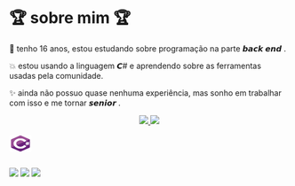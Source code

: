# 🏆 sobre mim 🏆


🤕 tenho 16 anos, estou estudando sobre programação na parte 𝙗𝙖𝙘𝙠 𝙚𝙣𝙙 .

💥 estou usando a linguagem  𝘾# e aprendendo sobre as ferramentas usadas pela comunidade.

✨ ainda não possuo quase nenhuma experiência, mas sonho em trabalhar com isso e me tornar 𝙨𝙚𝙣𝙞𝙤𝙧 . 

<div align="center">
  <a href="https://github.com/Maciel0016">
  <img height="150em" src="https://github-readme-stats.vercel.app/api?username=Maciel0016&show_icons=true&theme=maroongold&include_all_commits=true&count_private=true"/>
  <img height="150em" src="https://github-readme-stats.vercel.app/api/top-langs/?username=Maciel0016&layout=compact&langs_count=7&theme=maroongold"/>
</div>
  <div style="display: inline_block"><br>
    <img align="center" alt="Maciel-Csharp" height="30" width="40" src="https://raw.githubusercontent.com/devicons/devicon/master/icons/csharp/csharp-original.svg">
    
   ##
    
  <div>
   <a href="https://www.instagram.com/wellm213/" target="_blank"><img src="https://img.shields.io/badge/-Instagram-%23E4405F?style=for-the-badge&logo=instagram&logoColor=white" target="_blank"></a> 
    <a href= "https://discord.com/channels/@me" target="_blank"><img src="https://img.shields.io/badge/Discord-7289DA?style=for-the-badge&logo=discord&logoColor=white" target="_blank"></a> 
    <a href = "mailto:contatorawell543828@gmail.com"><img src="https://img.shields.io/badge/-Gmail-%23333?style=for-the-badge&logo=gmail&logoColor=white" target="_blank"></a>
  </div>  
